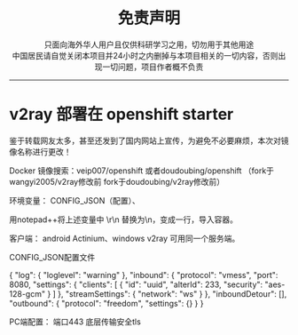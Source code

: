 
<h1 align="center"> 免责声明 </h1>

<p align="center">
只面向海外华人用户且仅供科研学习之用，切勿用于其他用途
<br>
中国居民请自觉关闭本项目并24小时之内删掉与本项目相关的一切内容，否则出现一切问题，项目作者概不负责
</p>
<hr>

 
 
# v2ray 部署在 openshift starter
鉴于转载网友太多，甚至还发到了国内网站上宣传，为避免不必要麻烦，本次对镜像名称进行更改！

Docker 镜像搜索：veip007/openshift     或者doudoubing/openshift
（fork于wangyi2005/v2ray修改前   fork于doudoubing/v2ray修改前）

环境变量： CONFIG_JSON（配置）、


用notepad++将上述变量中 \r\n 替换为\\n，变成一行，导入容器。

客户端： android Actinium、windows v2ray 可用同一个服务端。




CONFIG_JSON配置文件

{ "log": { "loglevel": "warning" }, "inbound": { "protocol": "vmess", "port": 8080, "settings": { "clients": [ { "id": "uuid", "alterId": 233, "security": "aes-128-gcm" } ] }, "streamSettings": { "network": "ws" } }, "inboundDetour": [], "outbound": { "protocol": "freedom", "settings": {} } }



PC端配置： 端口443 底层传输安全tls



